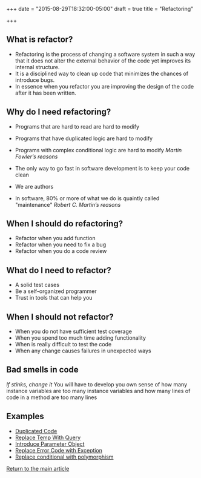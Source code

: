 +++
date = "2015-08-29T18:32:00-05:00"
draft = true
title = "Refactoring"

+++
## What is refactor?
* Refactoring is the process of changing a software system in such a way that it does not alter the external behavior of the code yet improves its internal structure.
* It is a disciplined way to clean up code that minimizes the chances of introduce bugs.
* In essence when you refactor you are improving the design of the code after it has been written.

## Why do I need refactoring?
* Programs that are hard to read are hard to modify
* Programs that have duplicated logic are hard to modify
* Programs with complex conditional logic are hard to modify
*Martin Fowler’s reasons*

* The only way to go fast in software development is to keep your code clean
* We are authors
* In software, 80% or more of what we do is quaintly called "maintenance"
*Robert C. Martin’s reasons*

## When I should do refactoring?
* Refactor when you add function
* Refactor when you need to fix a bug
* Refactor when you do a code review

## What do I need to refactor?
* A solid test cases
* Be a self-organized programmer
* Trust in tools that can help you

## When I should not refactor?
* When you do not have sufficient test coverage
* When you spend too much time adding functionality
* When is really difficult to test the code
* When any change causes failures in unexpected ways

## Bad smells in code
*If stinks, change it*
You will have to develop you own sense of how many instance variables are too many instance variables and how many lines of code in a method are too many lines

## Examples
* [Duplicated Code](/techtalk/duplicated_code)
* [Replace Temp With Query](/techtalk/replace_temp_with_query)
* [Introduce Parameter Object](/techtalk/introduce_parameter_object)
* [Replace Error Code with Exception](/techtalk/replace_error_code_with_exception)
* [Replace conditional with polymorphism](/techtalk/replace_conditional_with_polymorphism)

[Return to the main article](/techtalk/techtalks)


